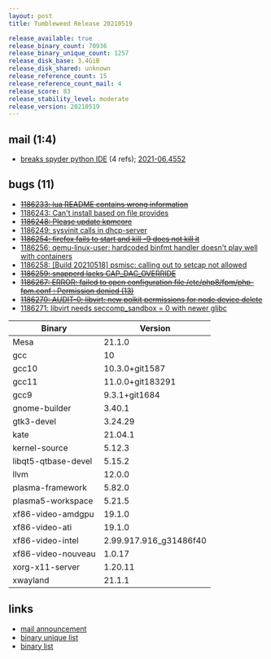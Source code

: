 ```yaml
---
layout: post
title: Tumbleweed Release 20210519

release_available: true
release_binary_count: 70936
release_binary_unique_count: 1257
release_disk_base: 3.4GiB
release_disk_shared: unknown
release_reference_count: 15
release_reference_count_mail: 4
release_score: 83
release_stability_level: moderate
release_version: 20210519
---
```


## mail (1:4)

- [breaks spyder python IDE](https://lists.opensuse.org/archives/list/factory@lists.opensuse.org/thread/K5QTHVLSUFF6MI7GEPM6QN7KMX6WPN7Q) (4 refs); [2021-06.4552](https://lists.opensuse.org/archives/list/factory@lists.opensuse.org/thread/MTOUCEXBDJ3RVBRQFAVKKJUPFXIXXH7N)

## bugs (11)

<!--more-->

- ~~[1186233: lua README contains wrong information](https://bugzilla.opensuse.org/show_bug.cgi?id=1186233)~~
- [1186243: Can't install based on file provides](https://bugzilla.opensuse.org/show_bug.cgi?id=1186243)
- ~~[1186248: Please update kpmcore](https://bugzilla.opensuse.org/show_bug.cgi?id=1186248)~~
- [1186249: sysvinit calls in dhcp-server](https://bugzilla.opensuse.org/show_bug.cgi?id=1186249)
- ~~[1186254: firefox fails to start and kill -9 does not kill it](https://bugzilla.opensuse.org/show_bug.cgi?id=1186254)~~
- [1186256: qemu-linux-user: hardcoded binfmt handler doesn't play well with containers](https://bugzilla.opensuse.org/show_bug.cgi?id=1186256)
- [1186258: \[Build 20210518\] psmisc: calling out to setcap not allowed](https://bugzilla.opensuse.org/show_bug.cgi?id=1186258)
- ~~[1186259: snapperd lacks CAP_DAC_OVERRIDE](https://bugzilla.opensuse.org/show_bug.cgi?id=1186259)~~
- ~~[1186267: ERROR: failed to open configuration file /etc/php8/fpm/php-fpm.conf : Permission denied (13)](https://bugzilla.opensuse.org/show_bug.cgi?id=1186267)~~
- ~~[1186270: AUDIT-0: libvirt: new polkit permissions for node device delete](https://bugzilla.opensuse.org/show_bug.cgi?id=1186270)~~
- [1186271: libvirt needs seccomp_sandbox = 0 with newer glibc](https://bugzilla.opensuse.org/show_bug.cgi?id=1186271)

Binary | Version
--- | ---
Mesa | 21.1.0
gcc | 10
gcc10 | 10.3.0+git1587
gcc11 | 11.0.0+git183291
gcc9 | 9.3.1+git1684
gnome-builder | 3.40.1
gtk3-devel | 3.24.29
kate | 21.04.1
kernel-source | 5.12.3
libqt5-qtbase-devel | 5.15.2
llvm | 12.0.0
plasma-framework | 5.82.0
plasma5-workspace | 5.21.5
xf86-video-amdgpu | 19.1.0
xf86-video-ati | 19.1.0
xf86-video-intel | 2.99.917.916_g31486f40
xf86-video-nouveau | 1.0.17
xorg-x11-server | 1.20.11
xwayland | 21.1.1

## links

- [mail announcement](https://lists.opensuse.org/archives/list/factory@lists.opensuse.org/thread/EPZ7MHKAGJOU6AKFIHPVBS26XEM3XY5H)
- [binary unique list](http://download.opensuse.org/history/20210519/rpm.unique.list)
- [binary list](http://download.opensuse.org/history/20210519/rpm.list)
